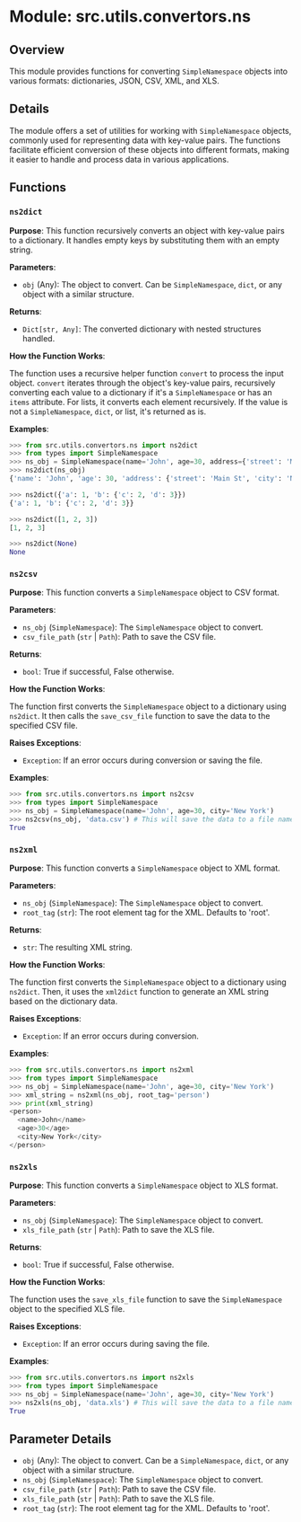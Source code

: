 # Module: src.utils.convertors.ns

## Overview

This module provides functions for converting `SimpleNamespace` objects into various formats: dictionaries, JSON, CSV, XML, and XLS. 

## Details

The module offers a set of utilities for working with `SimpleNamespace` objects, commonly used for representing data with key-value pairs.  The functions facilitate efficient conversion of these objects into different formats, making it easier to handle and process data in various applications.

## Functions

### `ns2dict`

**Purpose**: This function recursively converts an object with key-value pairs to a dictionary. It handles empty keys by substituting them with an empty string.

**Parameters**:

- `obj` (Any): The object to convert. Can be `SimpleNamespace`, `dict`, or any object with a similar structure.

**Returns**:

- `Dict[str, Any]`: The converted dictionary with nested structures handled.

**How the Function Works**: 

The function uses a recursive helper function `convert` to process the input object. `convert` iterates through the object's key-value pairs, recursively converting each value to a dictionary if it's a `SimpleNamespace` or has an `items` attribute. For lists, it converts each element recursively. If the value is not a `SimpleNamespace`, `dict`, or list, it's returned as is.

**Examples**:

```python
>>> from src.utils.convertors.ns import ns2dict
>>> from types import SimpleNamespace
>>> ns_obj = SimpleNamespace(name='John', age=30, address={'street': 'Main St', 'city': 'New York'})
>>> ns2dict(ns_obj)
{'name': 'John', 'age': 30, 'address': {'street': 'Main St', 'city': 'New York'}}

>>> ns2dict({'a': 1, 'b': {'c': 2, 'd': 3}})
{'a': 1, 'b': {'c': 2, 'd': 3}}

>>> ns2dict([1, 2, 3])
[1, 2, 3]

>>> ns2dict(None)
None
```

### `ns2csv`

**Purpose**: This function converts a `SimpleNamespace` object to CSV format.

**Parameters**:

- `ns_obj` (`SimpleNamespace`): The `SimpleNamespace` object to convert.
- `csv_file_path` (`str` | `Path`): Path to save the CSV file.

**Returns**:

- `bool`: True if successful, False otherwise.

**How the Function Works**:

The function first converts the `SimpleNamespace` object to a dictionary using `ns2dict`. It then calls the `save_csv_file` function to save the data to the specified CSV file.

**Raises Exceptions**:

- `Exception`: If an error occurs during conversion or saving the file.

**Examples**:

```python
>>> from src.utils.convertors.ns import ns2csv
>>> from types import SimpleNamespace
>>> ns_obj = SimpleNamespace(name='John', age=30, city='New York')
>>> ns2csv(ns_obj, 'data.csv') # This will save the data to a file named "data.csv"
True
```

### `ns2xml`

**Purpose**: This function converts a `SimpleNamespace` object to XML format.

**Parameters**:

- `ns_obj` (`SimpleNamespace`): The `SimpleNamespace` object to convert.
- `root_tag` (`str`): The root element tag for the XML. Defaults to 'root'.

**Returns**:

- `str`: The resulting XML string.

**How the Function Works**:

The function first converts the `SimpleNamespace` object to a dictionary using `ns2dict`. Then, it uses the `xml2dict` function to generate an XML string based on the dictionary data.

**Raises Exceptions**:

- `Exception`: If an error occurs during conversion.

**Examples**:

```python
>>> from src.utils.convertors.ns import ns2xml
>>> from types import SimpleNamespace
>>> ns_obj = SimpleNamespace(name='John', age=30, city='New York')
>>> xml_string = ns2xml(ns_obj, root_tag='person')
>>> print(xml_string)
<person>
  <name>John</name>
  <age>30</age>
  <city>New York</city>
</person>
```

### `ns2xls`

**Purpose**: This function converts a `SimpleNamespace` object to XLS format.

**Parameters**:

- `ns_obj` (`SimpleNamespace`): The `SimpleNamespace` object to convert.
- `xls_file_path` (`str` | `Path`): Path to save the XLS file.

**Returns**:

- `bool`: True if successful, False otherwise.

**How the Function Works**:

The function uses the `save_xls_file` function to save the `SimpleNamespace` object to the specified XLS file.

**Raises Exceptions**:

- `Exception`: If an error occurs during saving the file.

**Examples**:

```python
>>> from src.utils.convertors.ns import ns2xls
>>> from types import SimpleNamespace
>>> ns_obj = SimpleNamespace(name='John', age=30, city='New York')
>>> ns2xls(ns_obj, 'data.xls') # This will save the data to a file named "data.xls"
True
```

## Parameter Details

- `obj` (Any): The object to convert. Can be a `SimpleNamespace`, `dict`, or any object with a similar structure.
- `ns_obj` (`SimpleNamespace`): The `SimpleNamespace` object to convert.
- `csv_file_path` (`str` | `Path`): Path to save the CSV file.
- `xls_file_path` (`str` | `Path`): Path to save the XLS file.
- `root_tag` (`str`): The root element tag for the XML. Defaults to 'root'.